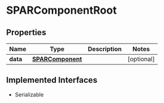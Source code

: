 

# SPARComponentRoot


## Properties

Name | Type | Description | Notes
------------ | ------------- | ------------- | -------------
**data** | [**SPARComponent**](SPARComponent.md) |  |  [optional]


## Implemented Interfaces

* Serializable



